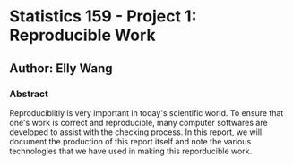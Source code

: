 # Statistics 159 - Project 1: Reproducible Work
## Author: Elly Wang

### Abstract

Reproduciblitiy is very important in today's scientific world. To ensure that one's work is correct and reproducible, many computer softwares are developed to assist with the checking process. In this report, we will document the production of this report itself and note the various technologies that we have used in making this reporducible work. 

